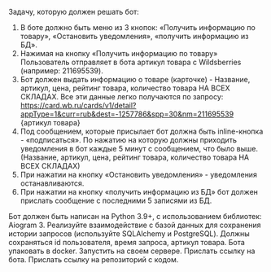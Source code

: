 Задачу, которую должен решать бот:
1. В боте должно быть меню из 3 кнопок: «Получить информацию по товару»,
    «Остановить уведомления», «получить информацию из БД».
2. Нажимая на кнопку «Получить информацию по товару» Пользователь отправляет
    в бота артикул товара с Wildsberries (например: 211695539).
3. Бот должен выдать информацию о товаре (карточке) - Название, артикул, цена,
    рейтинг товара, количество товара НА ВСЕХ СКЛАДАХ.
Все эти данные легко получаются по запросу:
    https://card.wb.ru/cards/v1/detail?appType=1&curr=rub&dest=-1257786&spp=30&nm=211695539
    {артикул товара}
4. Под сообщением, которые присылает бот должна быть inline-кнопка - «подписаться».
    По нажатию на которую должны приходить уведомления в бот каждые 5 минут с сообщением,
    что было выше. (Название, артикул, цена, рейтинг товара, количество товара НА ВСЕХ СКЛАДАХ)
5. При нажатии на кнопку «Остановить уведомления» - уведомления останавливаются.
6. При нажатии на кнопку «получить информацию из БД» бот должен прислать сообщение
    с последними 5 записями из БД.

Бот должен быть написан на Python 3.9+, с использованием библиотек: Aiogram 3.
    Реализуйте взаимодействие с базой данных для сохранения
    истории запросов (используйте SQLAlchemy и PostgreSQL).
    Должны сохраняться id пользователя, время запроса, артикул товара.
    Бота упаковать в docker. Запустить на своем сервере.
    Прислать ссылку на бота. Прислать ссылку на репозиторий с кодом.

